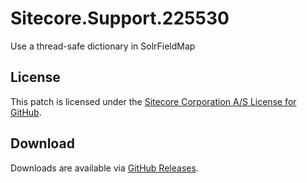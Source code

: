 # Sitecore.Support.225530
Use a thread-safe dictionary in SolrFieldMap

## License  
This patch is licensed under the [Sitecore Corporation A/S License for GitHub](https://github.com/sitecoresupport/Sitecore.Support.225530/blob/master/LICENSE).  

## Download  
Downloads are available via [GitHub Releases](https://github.com/sitecoresupport/Sitecore.Support.225530/releases).  
